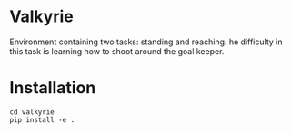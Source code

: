# Valkyrie

Environment containing two tasks: standing and reaching. he difficulty in this task is learning how to shoot around the goal keeper.

# Installation

```
cd valkyrie
pip install -e .
```
